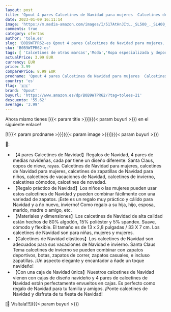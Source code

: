 ```yaml
---
layout: post
title: 'Qpout 4 pares Calcetines de Navidad para mujeres  Calcetines de tobillo navideño  Calcetines de invierno  Santa Claus Copos de Nieve Raya Calcetines de algodón para niños adultos'
date: 2023-01-09 16:11:14
image: 'https://m.media-amazon.com/images/I/517AtHnJItL._SL500_._SL400_.jpg'
comments: true
category: ofertas
author: 'tole.es'
slug: 'B0B9WTPR62-es Qpout 4 pares Calcetines de Navidad para mujeres...'
sku: 'B0B9WTPR62-es'
tags: [ 'Calcetines de otras marcas','Moda','Ropa especializada y deportiva','Ropa y accesorios divertidos','navidad','qpout','🇪🇸', ]
actualPrice: 3.99 EUR
currency: EUR
price: 3.99
comparePrice: 8.99 EUR
prodname: 'Qpout 4 pares Calcetines de Navidad para mujeres  Calcetines de tobillo navideño  Calcetines de invierno  Santa Claus Copos de Nieve Raya Calcetines de algodón para niños adultos'
country: 'es'
flag: '🇪🇸'
brand: 'Qpout'
buyurl: 'https://www.amazon.es/dp/B0B9WTPR62/?tag=tolees-21'
descuento: '55.62'
average: '3.99'
---
```


Ahora mismo tienes [{{< param title >}}]({{< param buyurl >}}) en el siguiente enlace!

[![{{< param prodname >}}]({{< param image >}})]({{< param buyurl >}})

🔎:

- 【4 pares Calcetines de Navidad】Regalos de Navidad, 4 pares de medias navideñas, cada par tiene un diseño diferente: Santa Claus, copos de nieve, rayas. Calcetines de Navidad para mujeres, calcetines de Navidad para mujeres, calcetines de zapatillas de Navidad para niños, calcetines de vacaciones de Navidad, calcetines de invierno, calcetines cómodos, calcetines de novedad.
- 【Regalo práctico de Navidad】Los niños o las mujeres pueden usar estos calcetines de Navidad y pueden combinar fácilmente con una variedad de zapatos. ¡Este es un regalo muy práctico y cálido para Navidad y a ño nuevo, invierno! Como regalo a su hija, hijo, esposa, marido, madre o amigo, etc.
- 【Materiales y dimensiones】Los calcetines de Navidad de alta calidad están hechos de 80% algodón, 15% poliéster y 5% spandex. Suave, cómodo y flexible. El tamaño es de 13 x 2,8 pulgadas / 33 X 7 cm. Los calcetines de Navidad son para niñas, mujeres y mujeres.
- 【Calcetines de Navidad elásticos】Los calcetines de Navidad son adecuados para sus vacaciones de Navidad e invierno. Santa Claus Tema calcetines de invierno se pueden combinar con zapatos deportivos, botas, zapatos de correr, zapatos casuales, e incluso zapatillas. ¡Un aspecto elegante y encantador a ñade un toque navideño!
- 【Con una caja de Navidad única】Nuestros calcetines de Navidad vienen con cajas de diseño navideño y 4 pares de calcetines de Navidad están perfectamente envueltos en cajas. Es perfecto como regalo de Navidad para tu familia y amigos. ¡Ponte calcetines de Navidad y disfruta de tu fiesta de Navidad!

[🛒 Visítala!!!]({{< param buyurl >}})

